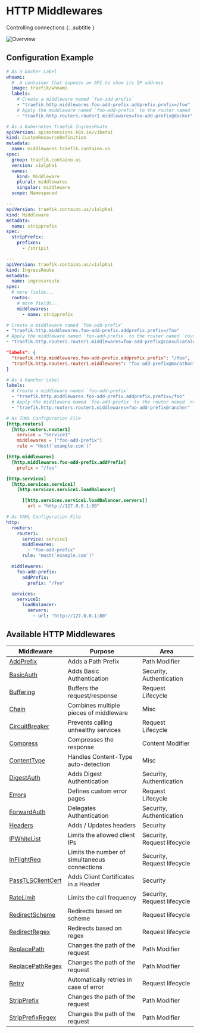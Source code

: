# HTTP Middlewares

Controlling connections
{: .subtitle }

![Overview](../../assets/img/middleware/overview.png)

## Configuration Example

```yaml tab="Docker"
# As a Docker Label
whoami:
  #  A container that exposes an API to show its IP address
  image: traefik/whoami
  labels:
    # Create a middleware named `foo-add-prefix`
    - "traefik.http.middlewares.foo-add-prefix.addprefix.prefix=/foo"
    # Apply the middleware named `foo-add-prefix` to the router named `router1`
    - "traefik.http.routers.router1.middlewares=foo-add-prefix@docker"
```

```yaml tab="Kubernetes IngressRoute"
# As a Kubernetes Traefik IngressRoute
apiVersion: apiextensions.k8s.io/v1beta1
kind: CustomResourceDefinition
metadata:
  name: middlewares.traefik.containo.us
spec:
  group: traefik.containo.us
  version: v1alpha1
  names:
    kind: Middleware
    plural: middlewares
    singular: middleware
  scope: Namespaced

---
apiVersion: traefik.containo.us/v1alpha1
kind: Middleware
metadata:
  name: stripprefix
spec:
  stripPrefix:
    prefixes:
      - /stripit

---
apiVersion: traefik.containo.us/v1alpha1
kind: IngressRoute
metadata:
  name: ingressroute
spec:
  # more fields...
  routes:
    # more fields...
    middlewares:
      - name: stripprefix
```

```yaml tab="Consul Catalog"
# Create a middleware named `foo-add-prefix`
- "traefik.http.middlewares.foo-add-prefix.addprefix.prefix=/foo"
# Apply the middleware named `foo-add-prefix` to the router named `router1`
- "traefik.http.routers.router1.middlewares=foo-add-prefix@consulcatalog"
```

```json tab="Marathon"
"labels": {
  "traefik.http.middlewares.foo-add-prefix.addprefix.prefix": "/foo",
  "traefik.http.routers.router1.middlewares": "foo-add-prefix@marathon"
}
```

```yaml tab="Rancher"
# As a Rancher Label
labels:
  # Create a middleware named `foo-add-prefix`
  - "traefik.http.middlewares.foo-add-prefix.addprefix.prefix=/foo"
  # Apply the middleware named `foo-add-prefix` to the router named `router1`
  - "traefik.http.routers.router1.middlewares=foo-add-prefix@rancher"
```

```toml tab="File (TOML)"
# As TOML Configuration File
[http.routers]
  [http.routers.router1]
    service = "service1"
    middlewares = ["foo-add-prefix"]
    rule = "Host(`example.com`)"

[http.middlewares]
  [http.middlewares.foo-add-prefix.addPrefix]
    prefix = "/foo"

[http.services]
  [http.services.service1]
    [http.services.service1.loadBalancer]

      [[http.services.service1.loadBalancer.servers]]
        url = "http://127.0.0.1:80"
```

```yaml tab="File (YAML)"
# As YAML Configuration File
http:
  routers:
    router1:
      service: service1
      middlewares:
        - "foo-add-prefix"
      rule: "Host(`example.com`)"

  middlewares:
    foo-add-prefix:
      addPrefix:
        prefix: "/foo"

  services:
    service1:
      loadBalancer:
        servers:
          - url: "http://127.0.0.1:80"
```

## Available HTTP Middlewares

| Middleware                                | Purpose                                       | Area                        |
| ----------------------------------------- | --------------------------------------------- | --------------------------- |
| [AddPrefix](addprefix.md)                 | Adds a Path Prefix                            | Path Modifier               |
| [BasicAuth](basicauth.md)                 | Adds Basic Authentication                     | Security, Authentication    |
| [Buffering](buffering.md)                 | Buffers the request/response                  | Request Lifecycle           |
| [Chain](chain.md)                         | Combines multiple pieces of middleware        | Misc                        |
| [CircuitBreaker](circuitbreaker.md)       | Prevents calling unhealthy services           | Request Lifecycle           |
| [Compress](compress.md)                   | Compresses the response                       | Content Modifier            |
| [ContentType](contenttype.md)             | Handles Content-Type auto-detection           | Misc                        |
| [DigestAuth](digestauth.md)               | Adds Digest Authentication                    | Security, Authentication    |
| [Errors](errorpages.md)                   | Defines custom error pages                    | Request Lifecycle           |
| [ForwardAuth](forwardauth.md)             | Delegates Authentication                      | Security, Authentication    |
| [Headers](headers.md)                     | Adds / Updates headers                        | Security                    |
| [IPWhiteList](ipwhitelist.md)             | Limits the allowed client IPs                 | Security, Request lifecycle |
| [InFlightReq](inflightreq.md)             | Limits the number of simultaneous connections | Security, Request lifecycle |
| [PassTLSClientCert](passtlsclientcert.md) | Adds Client Certificates in a Header          | Security                    |
| [RateLimit](ratelimit.md)                 | Limits the call frequency                     | Security, Request lifecycle |
| [RedirectScheme](redirectscheme.md)       | Redirects based on scheme                     | Request lifecycle           |
| [RedirectRegex](redirectregex.md)         | Redirects based on regex                      | Request lifecycle           |
| [ReplacePath](replacepath.md)             | Changes the path of the request               | Path Modifier               |
| [ReplacePathRegex](replacepathregex.md)   | Changes the path of the request               | Path Modifier               |
| [Retry](retry.md)                         | Automatically retries in case of error        | Request lifecycle           |
| [StripPrefix](stripprefix.md)             | Changes the path of the request               | Path Modifier               |
| [StripPrefixRegex](stripprefixregex.md)   | Changes the path of the request               | Path Modifier               |
